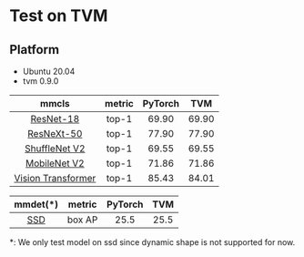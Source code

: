 # Test on TVM

## Platform

- Ubuntu 20.04
- tvm 0.9.0

|                                                                         mmcls                                                                          | metric | PyTorch |  TVM  |
| :----------------------------------------------------------------------------------------------------------------------------------------------------: | :----: | :-----: | :---: |
|                   [ResNet-18](https://github.com/open-mmlab/mmclassification/tree/master/configs/resnet/resnet18_b32x8_imagenet.py)                    | top-1  |  69.90  | 69.90 |
|               [ResNeXt-50](https://github.com/open-mmlab/mmclassification/tree/master/configs/resnext/resnext50_32x4d_b32x8_imagenet.py)               | top-1  |  77.90  | 77.90 |
| [ShuffleNet V2](https://github.com/open-mmlab/mmclassification/tree/master/configs/shufflenet_v2/shufflenet_v2_1x_b64x16_linearlr_bn_nowd_imagenet.py) | top-1  |  69.55  | 69.55 |
|               [MobileNet V2](https://github.com/open-mmlab/mmclassification/tree/master/configs/mobilenet_v2/mobilenet-v2_8xb32_in1k.py)               | top-1  |  71.86  | 71.86 |
|     [Vision Transformer](https://github.com/open-mmlab/mmclassification/blob/master/configs/vision_transformer/vit-base-p16_ft-64xb64_in1k-384.py)     | top-1  |  85.43  | 84.01 |

|                                        mmdet(\*)                                        | metric | PyTorch | TVM  |
| :-------------------------------------------------------------------------------------: | :----: | :-----: | :--: |
| [SSD](https://github.com/open-mmlab/mmdetection/tree/master/configs/ssd/ssd300_coco.py) | box AP |  25.5   | 25.5 |

\*: We only test model on ssd since dynamic shape is not supported for now.

